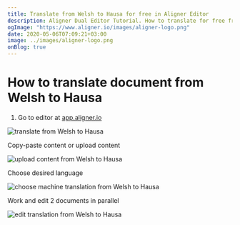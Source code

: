 ```yaml
---
title: Translate from Welsh to Hausa for free in Aligner Editor
description: Aligner Dual Editor Tutorial. How to translate for free from Welsh to Hausa. Aligner is multilingual document management platform. 
ogImage: "https://www.aligner.io/images/aligner-logo.png"
date: 2020-05-06T07:09:21+03:00
image: ../images/aligner-logo.png
onBlog: true
---
```


# How to translate document from Welsh to Hausa

1. Go to editor at [app.aligner.io](https://app.aligner.io "Aligner App web page")

![translate from Welsh to Hausa](../aligner-blank-editor.png "translate from Welsh to Hausa")

Copy-paste content or upload content

![upload content from Welsh to Hausa](../aligner-uploaded-document.png "upload content from Welsh to Hausa")

Choose desired language

![choose machine translation from Welsh to Hausa](../aligner-language-dropdown.png "choose machine translation from Welsh to Hausa")

Work and edit 2 documents in parallel

![edit translation from Welsh to Hausa](../aligner-double-sitded-editor.png "edit translation from Welsh to Hausa")


